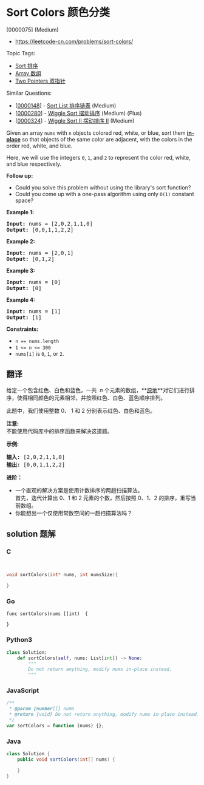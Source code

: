 # Sort Colors 颜色分类

[0000075] (Medium)

- https://leetcode-cn.com/problems/sort-colors/

Topic Tags:

- [Sort 排序](https://leetcode-cn.com/tag/sort/)
- [Array 数组](https://leetcode-cn.com/tag/array/)
- [Two Pointers 双指针](https://leetcode-cn.com/tag/two-pointers/)

Similar Questions:

- [[0000148](https://leetcode-cn.com/problems/sort-list/)] - [Sort List 排序链表](./0000148.sort-list.md) (Medium)
- [[0000280](https://leetcode-cn.com/problems/wiggle-sort/)] - [Wiggle Sort 摆动排序](./0000280.wiggle-sort.md) (Medium) (Plus)
- [[0000324](https://leetcode-cn.com/problems/wiggle-sort-ii/)] - [Wiggle Sort II 摆动排序 II](./0000324.wiggle-sort-ii.md) (Medium)

Given an array `nums` with `n` objects colored red, white, or blue, sort them **[in-place](https://en.wikipedia.org/wiki/In-place_algorithm)** so that objects of the same color are adjacent, with the colors in the order red, white, and blue.

Here, we will use the integers `0`, `1`, and `2` to represent the color red, white, and blue respectively.

**Follow up:**

- Could you solve this problem without using the library's sort function?
- Could you come up with a one-pass algorithm using only `O(1)` constant space?

**Example 1:**

<pre><strong>Input:</strong> nums = [2,0,2,1,1,0]
<strong>Output:</strong> [0,0,1,1,2,2]
</pre>

**Example 2:**

<pre><strong>Input:</strong> nums = [2,0,1]
<strong>Output:</strong> [0,1,2]
</pre>

**Example 3:**

<pre><strong>Input:</strong> nums = [0]
<strong>Output:</strong> [0]
</pre>

**Example 4:**

<pre><strong>Input:</strong> nums = [1]
<strong>Output:</strong> [1]
</pre>

**Constraints:**

- `n == nums.length`
- `1 <= n <= 300`
- `nums[i]` is `0`, `1`, or `2`.

## 翻译

给定一个包含红色、白色和蓝色，一共  *n* 个元素的数组，**[原地](https://baike.baidu.com/item/%E5%8E%9F%E5%9C%B0%E7%AE%97%E6%B3%95)**对它们进行排序，使得相同颜色的元素相邻，并按照红色、白色、蓝色顺序排列。

此题中，我们使用整数 0、 1 和 2 分别表示红色、白色和蓝色。

**注意:**  
不能使用代码库中的排序函数来解决这道题。

**示例:**

<pre><strong>输入:</strong> [2,0,2,1,1,0]
<strong>输出:</strong> [0,0,1,1,2,2]</pre>

**进阶：**

- 一个直观的解决方案是使用计数排序的两趟扫描算法。  
  首先，迭代计算出 0、1 和 2 元素的个数，然后按照 0、1、2 的排序，重写当前数组。
- 你能想出一个仅使用常数空间的一趟扫描算法吗？

## solution 题解

### C

```c


void sortColors(int* nums, int numsSize){

}
```

### Go

```golang
func sortColors(nums []int)  {

}
```

### Python3

```python
class Solution:
    def sortColors(self, nums: List[int]) -> None:
        """
        Do not return anything, modify nums in-place instead.
        """
```

### JavaScript

```javascript
/**
 * @param {number[]} nums
 * @return {void} Do not return anything, modify nums in-place instead.
 */
var sortColors = function (nums) {};
```

### Java

```java
class Solution {
    public void sortColors(int[] nums) {

    }
}
```
